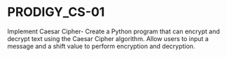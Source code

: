 # PRODIGY_CS-01
Implement Caesar Cipher- Create a Python program that can encrypt and decrypt text using the Caesar Cipher algorithm. Allow users to input a message and a shift value to perform encryption and decryption.
